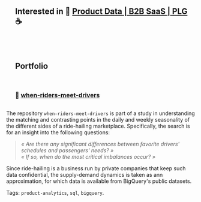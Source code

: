 <!--
**IsisSantosCosta/IsisSantosCosta** is a ✨ _special_ ✨ repository because its `README.md` (this file) appears on your GitHub profile.

Here are some ideas to get you started:

- 🔭 I’m currently working on ...
- 🌱 I’m currently learning ...
- 👯 I’m looking to collaborate on ...
- 🤔 I’m looking for help with ...
- 💬 Ask me about ...
- 📫 How to reach me: ...
- 😄 Pronouns: ...
- ⚡ Fun fact: ...
-->

<!-- ------------------------------------------------------------------------------------------------------------------------------------ -->
<!-- Intro -->
<div id="user-content-toc"><ul><summary><h2 style="display: inline-block;">
  Interested in 💬 <b><a href='https://www.linkedin.com/in/isis-santos-costa/'>Product Data | B2B SaaS | PLG</a></b> ☕ 
  </h2></summary></ul></div>
  
#

<!-- ------------------------------------------------------------------------------------------------------------------------------------ -->
<!-- Portfolio -->
<div id="user-content-toc"><ul><summary><h2 style="display: inline-block;"> Portfolio </h2></summary></ul></div>

<!-- ------------------------------------------------------------------------------------------------------------------------------------ -->
<!-- when-riders-meet-drivers -->
<div id="user-content-toc"><ul><summary>
  <h3 style="display: inline-block;"> 📌 <a href='https://github.com/isis-santos-costa/when-riders-meet-drivers'> when-riders-meet-drivers </a> </h3>
</summary></ul></div>

The repository `when-riders-meet-drivers` is part of a study in understanding the matching and contrasting points in the daily and weekly seasonality of the different sides of a ride-hailing marketplace. Specifically, the search is for an insight into the following questions:

> <i> « Are there any significant differences between favorite drivers' schedules and passengers' needs? » </i>  
> <i> « If so, when do the most critical imbalances occur? » </i> 

Since ride-hailing is a business run by private companies that keep such data confidential, the supply-demand dynamics is taken as ann approximation, for which data is available from BigQuery's public datasets.

Tags: `product-analytics`, `sql`, `bigquery`.

#

<!-- ------------------------------------------------------------------------------------------------------------------------------------ -->

